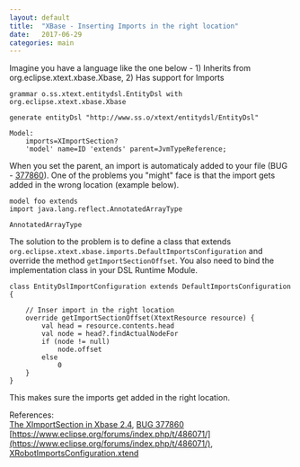 ```yaml
---
layout: default
title:  "XBase - Inserting Imports in the right location"
date:   2017-06-29
categories: main
---
```


Imagine you have a language like the one below - 1) Inherits from org.eclipse.xtext.xbase.Xbase, 2) Has support for Imports

```
grammar o.ss.xtext.entitydsl.EntityDsl with org.eclipse.xtext.xbase.Xbase

generate entityDsl "http://www.ss.o/xtext/entitydsl/EntityDsl"

Model:
	imports=XImportSection?
	'model' name=ID 'extends' parent=JvmTypeReference;	
```

When you set the parent, an import is automaticaly added to your file (BUG - [377860](https://bugs.eclipse.org/bugs/show_bug.cgi?id=377860)). One of the problems you "might" face is that the import gets added in the wrong location (example below).

```
model foo extends 
import java.lang.reflect.AnnotatedArrayType

AnnotatedArrayType
```

The solution to the problem is to define a class that extends ```org.eclipse.xtext.xbase.imports.DefaultImportsConfiguration``` and override the method ```getImportSectionOffset```. You also need to bind the implementation class in your DSL Runtime Module.

```
class EntityDslImportConfiguration extends DefaultImportsConfiguration {
	
    // Inser import in the right location
	override getImportSectionOffset(XtextResource resource) {
		val head = resource.contents.head
		val node = head?.findActualNodeFor
		if (node != null)
			node.offset
		else
			0
	}	
}
```

This makes sure the imports get added in the right location.

References:                                                                                                                                                
[The XImportSection in Xbase 2.4](http://www.lorenzobettini.it/2013/01/the_ximportsection_in_xbase_2_4/), [BUG 377860](https://bugs.eclipse.org/bugs/show_bug.cgi?id=377860)                                                                                         
[https://www.eclipse.org/forums/index.php/t/486071/](https://www.eclipse.org/forums/index.php/t/486071/), [XRobotImportsConfiguration.xtend](https://github.com/JanKoehnlein/XRobot/blob/master/org.xtext.xrobot.dsl/src/org/xtext/xrobot/dsl/imports/XRobotImportsConfiguration.xtend)